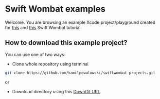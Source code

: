 # Swift Wombat examples

Welcome. You are browsing an example Xcode project/playground created for [this](https://swiftwombat.com/how-to-add-home-screen-quick-actions-to-swiftui-app/) and [this](https://swiftwombat.com/how-to-use-enviromentobjects-with-swiftui-live-preview/) Swift Wombat tutorial.

## How to download this example project?
You can use one of two ways:
- Clone whole repository using terminal 
```bash
git clone https://github.com/kamilpowalowski/swiftwombat-projects.git
```

or

- Download directory using this [DownGit URL](https://downgit.github.io/#/home?url=https://github.com/kamilpowalowski/swiftwombat-projects/tree/main/HomeScreenQuickActions).

